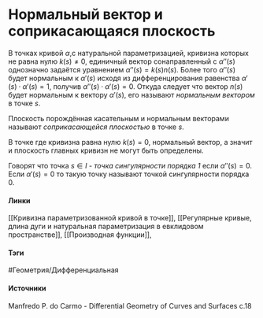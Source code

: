 # Нормальный вектор и соприкасающаяся плоскость
В точках кривой $\alpha$,с натуральной параметризацией, кривизна которых не равна нулю $k(s)\ne0$, единичный вектор сонаправленный с $\alpha''(s)$ однозначно задаётся уравнением $\alpha''(s)=k(s)n(s)$. Более того $\alpha''(s)$ будет нормальным к $\alpha'(s)$ исходя из дифференцирования равенства $\alpha'(s)\cdot\alpha'(s)=1$, получив $\alpha''(s)\cdot\alpha'(s)=0$. Откуда следует что вектор $n(s)$ будет нормальным к вектору $\alpha'(s)$, его называют *нормальным вектором* в точке $s$.

Плоскость порождённая касательным и нормальным векторами называют *соприкасающейся плоскостью* в точке $s$.

В точке где кривизна равна нулю $k(s)=0$, нормальный вектор, а значит и плоскость главных кривизн не могут быть определены. 

Говорят что точка $s\in I$ - *точка сингулярности порядка 1* если $\alpha''(s)=0$. Если $\alpha'(s)=0$ то такую точку называют точкой сингулярности порядка 0.
#### Линки
 [[Кривизна параметризованной кривой в точке]],
 [[Регулярные кривые, длина дуги и натуральная параметризация в евклидовом пространстве]],
 [[Производная функции]],
#### Тэги
 #Геометрия/Дифференциальная 
#### Источники
 Manfredo P. do Carmo - Differential Geometry of Curves and Surfaces с.18